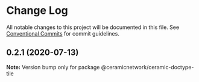 # Change Log

All notable changes to this project will be documented in this file.
See [Conventional Commits](https://conventionalcommits.org) for commit guidelines.

## 0.2.1 (2020-07-13)

**Note:** Version bump only for package @ceramicnetwork/ceramic-doctype-tile
